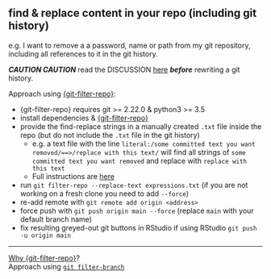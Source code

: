 ## find & replace content in your repo (including git history)

e.g. I want to remove a a password, name or path from my git repository, including all references to it in the git history.

_**CAUTION CAUTION**_ read the DISCUSSION [here](https://htmlpreview.github.io/?https://github.com/newren/git-filter-repo/blob/docs/html/git-filter-repo.html) _**before**_ rewriting a git history. 

Approach using [{git-filter-repo}](https://github.com/newren/git-filter-repo):

 * {git-filter-repo} requires git >= 2.22.0 & python3 >= 3.5  
 * install dependencies & [{git-filter-repo}](https://github.com/newren/git-filter-repo/blob/main/INSTALL.md) 
 * provide the find-replace strings in a manually created `.txt` file inside the repo (but do not include the `.txt` file in the git history)  
     * e.g. a text file with the line `literal:/some committed text you want removed/==>/replace with this text/` will find all strings of `some committed text you want removed` and replace with `replace with this text`
     * Full instructions are [here](https://htmlpreview.github.io/?https://github.com/newren/git-filter-repo/blob/docs/html/git-filter-repo.html)  
 * run `git filter-repo --replace-text expressions.txt`  (if you are not working on a fresh clone you need to add `--force`)
 * re-add remote with `git remote add origin <address>`  
 * force push with `git push origin main --force` (replace `main` with  your default branch name)
 * fix resulting greyed-out git buttons in RStudio if using RStudio `git push -u origin main`  

---
[Why {git-filter-repo}](https://github.com/newren/git-filter-repo/blob/main/README.md#why-filter-repo-instead-of-other-alternatives)?  
Approach using [`git filter-branch`](https://stackoverflow.com/questions/7194939/git-change-one-line-in-file-for-the-complete-history/7198036#7198036)  


 